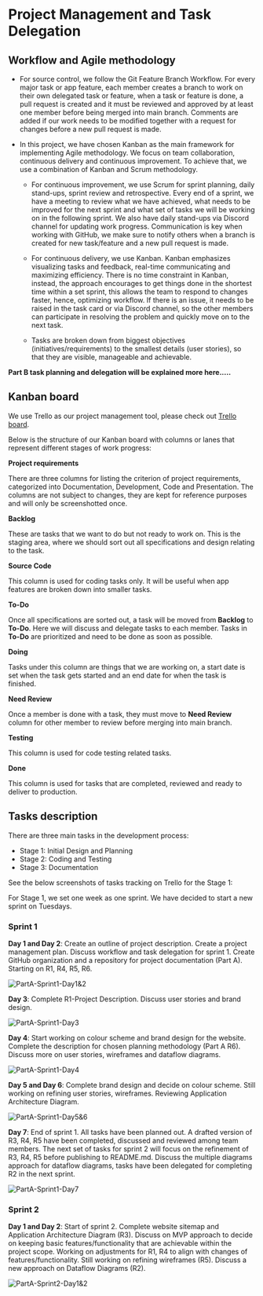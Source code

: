 # Project Management and Task Delegation

## Workflow and Agile methodology

- For source control, we follow the Git Feature Branch Workflow. For every major task or app feature, each member creates a branch to work on their own delegated task or feature, when a task or feature is done, a pull request is created and it must be reviewed and approved by at least one member before being merged into main branch. Comments are added if our work needs to be modified together with a request for changes before a new pull request is made.

- In this project, we have chosen Kanban as the main framework for implementing Agile methodology. We focus on team collaboration, continuous delivery and continuous improvement. To achieve that, we use a combination of Kanban and Scrum methodology.

  - For continuous improvement, we use Scrum for sprint planning, daily stand-ups, sprint review and retrospective. Every end of a sprint, we have a meeting to review what we have achieved, what needs to be improved for the next sprint and what set of tasks we will be working on in the following sprint. We also have daily stand-ups via Discord channel for updating work progress. Communication is key when working with GitHub, we make sure to notify others when a branch is created for new task/feature and a new pull request is made.

  - For continuous delivery, we use Kanban. Kanban emphasizes visualizing tasks and feedback, real-time communicating and maximizing efficiency. There is no time constraint in Kanban, instead, the approach encourages to get things done in the shortest time within a set sprint, this allows the team to respond to changes faster, hence, optimizing workflow. If there is an issue, it needs to be raised in the task card or via Discord channel, so the other members can participate in resolving the problem and quickly move on to the next task.

  - Tasks are broken down from biggest objectives (initiatives/requirements) to the smallest details (user stories), so that they are visible, manageable and achievable.

**Part B task planning and delegation will be explained more here.....**

## Kanban board

We use Trello as our project management tool, please check out [Trello board](https://trello.com/b/TE5Q9ZYj/t3a2-%F0%9F%8C%B8sakura-pantry).

Below is the structure of our Kanban board with columns or lanes that represent different stages of work progress:

**Project requirements**

There are three columns for listing the criterion of project requirements, categorized into Documentation, Development, Code and Presentation. The columns are not subject to changes, they are kept for reference purposes and will only be screenshotted once.

**Backlog**

These are tasks that we want to do but not ready to work on. This is the staging area, where we should sort out all specifications and design relating to the task.

**Source Code**

This column is used for coding tasks only. It will be useful when app features are broken down into smaller tasks.

**To-Do**

Once all specifications are sorted out, a task will be moved from **Backlog** to **To-Do**. Here we will discuss and delegate tasks to each member. Tasks in **To-Do** are prioritized and need to be done as soon as possible.

**Doing**

Tasks under this column are things that we are working on, a start date is set when the task gets started and an end date for when the task is finished.

**Need Review**

Once a member is done with a task, they must move to **Need Review** column for other member to review before merging into main branch.

**Testing**

This column is used for code testing related tasks.

**Done**

This column is used for tasks that are completed, reviewed and ready to deliver to production.

## Tasks description

There are three main tasks in the development process:

- Stage 1: Initial Design and Planning
- Stage 2: Coding and Testing
- Stage 3: Documentation

See the below screenshots of tasks tracking on Trello for the Stage 1:

For Stage 1, we set one week as one sprint. We have decided to start a new sprint on Tuesdays.

### Sprint 1

**Day 1 and Day 2**: Create an outline of project description. Create a project management plan. Discuss workflow and task delegation for sprint 1. Create GitHub organization and a repository for project documentation (Part A). Starting on R1, R4, R5, R6.


![PartA-Sprint1-Day1&2](./docs/images/trello_screenshots/Stage1-Sprint1-Day1&2-151611.png)

**Day 3**: Complete R1-Project Description. Discuss user stories and brand design.

![PartA-Sprint1-Day3](./docs/images/trello_screenshots/Stage1-Sprint1-Day3-1711.png)


**Day 4**: Start working on colour scheme and brand design for the website. Complete the description for chosen planning methodology (Part A R6). Discuss more on user stories, wireframes and dataflow diagrams.

![PartA-Sprint1-Day4](./docs/images/trello_screenshots/Stage1-Sprint1-Day4-1811.png)

**Day 5 and Day 6**: Complete brand design and decide on colour scheme. Still working on refining user stories, wireframes. Reviewing Application Architecture Diagram.

![PartA-Sprint1-Day5&6](./docs/images/trello_screenshots/Stage1-Sprint1-Day5&6-192011.png)

**Day 7**: End of sprint 1. All tasks have been planned out. A drafted version of R3, R4, R5 have been completed, discussed and reviewed among team members. The next set of tasks for sprint 2 will focus on the refinement of R3, R4, R5 before publishing to README.md. Discuss the multiple diagrams approach for dataflow diagrams, tasks have been delegated for completing R2 in the next sprint.

![PartA-Sprint1-Day7](./docs/images/trello_screenshots/Stage1-Sprint1-Day7-2111.png)

### Sprint 2

**Day 1 and Day 2**: Start of sprint 2. Complete website sitemap and Application Architecture Diagram (R3). Discuss on MVP approach to decide on keeping basic features/functionality that are achievable within the project scope. Working on adjustments for R1, R4 to align with changes of features/functionality. Still working on refining wireframes (R5). Discuss a new approach on Dataflow Diagrams (R2).

![PartA-Sprint2-Day1&2](./docs/images/trello_screenshots/Stage1-%20Sprint2-Day1&2-222311.png)


